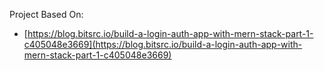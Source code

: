 Project Based On:
- [https://blog.bitsrc.io/build-a-login-auth-app-with-mern-stack-part-1-c405048e3669](https://blog.bitsrc.io/build-a-login-auth-app-with-mern-stack-part-1-c405048e3669)
